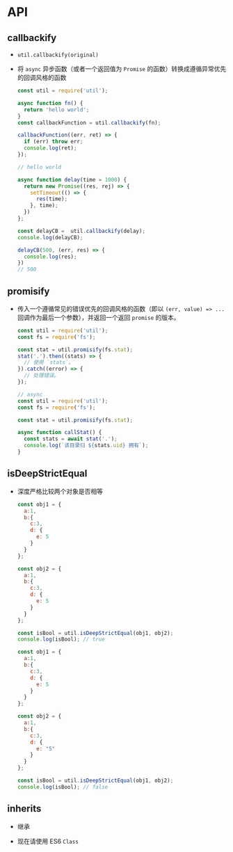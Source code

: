 # API

## callbackify

*   `util.callbackify(original)`

*   将 `async` 异步函数（或者一个返回值为 `Promise` 的函数）转换成遵循异常优先的回调风格的函数

    ```javascript
    const util = require('util');

    async function fn() {
      return 'hello world';
    }
    const callbackFunction = util.callbackify(fn);

    callbackFunction((err, ret) => {
      if (err) throw err;
      console.log(ret);
    });

    // hello world
    ```

    ```javascript
    async function delay(time = 1000) {
      return new Promise((res, rej) => {
        setTimeout(() => {
          res(time);
        }, time);
      })
    };

    const delayCB =  util.callbackify(delay);
    console.log(delayCB);

    delayCB(500, (err, res) => {
      console.log(res);
    })
    // 500
    ```

## promisify

*   传入一个遵循常见的错误优先的回调风格的函数（即以 `(err, value) => ...` 回调作为最后一个参数），并返回一个返回 `promise` 的版本。

    ```javascript
    const util = require('util');
    const fs = require('fs');

    const stat = util.promisify(fs.stat);
    stat('.').then((stats) => {
      // 使用 `stats`。
    }).catch((error) => {
      // 处理错误。
    });
    ```

    ```javascript
    // async
    const util = require('util');
    const fs = require('fs');

    const stat = util.promisify(fs.stat);

    async function callStat() {
      const stats = await stat('.');
      console.log(`该目录归 ${stats.uid} 拥有`);
    }
    ```

## isDeepStrictEqual

*   深度严格比较两个对象是否相等

    ```javascript
    const obj1 = {
      a:1,
      b:{
        c:3,
        d: {
          e: 5
        }
      }
    };

    const obj2 = {
      a:1,
      b:{
        c:3,
        d: {
          e: 5
        }
      }
    };

    const isBool = util.isDeepStrictEqual(obj1, obj2);
    console.log(isBool); // true
    ```

    ```javascript
    const obj1 = {
      a:1,
      b:{
        c:3,
        d: {
          e: 5
        }
      }
    };

    const obj2 = {
      a:1,
      b:{
        c:3,
        d: {
          e: "5"
        }
      }
    };

    const isBool = util.isDeepStrictEqual(obj1, obj2);
    console.log(isBool); // false
    ```

## inherits

*   继承

*   现在请使用 ES6 `Class`
